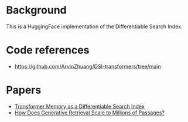 # Background
This is a HuggingFace implementation of the Differentiable Search Index.

# Code references
* https://github.com/ArvinZhuang/DSI-transformers/tree/main

# Papers
* [Transformer Memory as a Differentiable Search Index](https://arxiv.org/abs/2202.06991)
* [How Does Generative Retrieval Scale to Millions of Passages?](https://arxiv.org/abs/2305.11841)
